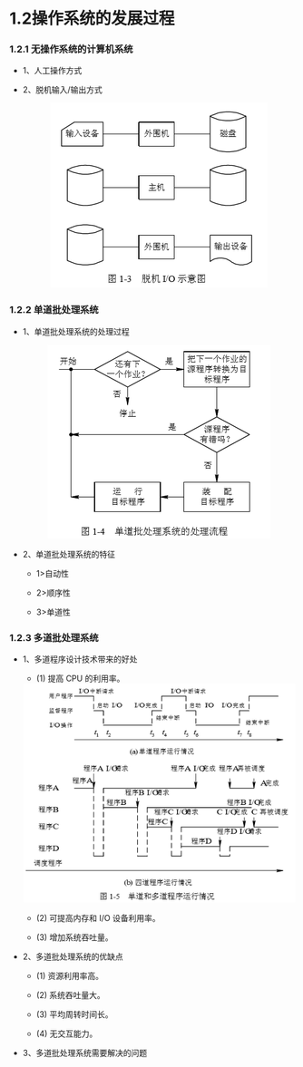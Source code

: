 # 1.2操作系统的发展过程


### 1.2.1 无操作系统的计算机系统

* 1、人工操作方式

* 2、脱机输入/输出方式

    <div align="center"><img src="./img/脱机IO示意图.png"/></div>

### 1.2.2 单道批处理系统

* 1、单道批处理系统的处理过程

    <div align="center"><img src="./img/单道批处理系统的处理流程.png"/></div>

* 2、单道批处理系统的特征

    * 1>自动性
    
    * 2>顺序性
    
    * 3>单道性

### 1.2.3 多道批处理系统

* 1、多道程序设计技术带来的好处

    * (1) 提高 CPU 的利用率。

    <div align="center"><img src="./img/单道和多道程序运行情况 .png"/></div>

    * (2) 可提高内存和 I/O 设备利用率。
    
    * (3) 增加系统吞吐量。

* 2、多道批处理系统的优缺点 

    * (1) 资源利用率高。
    
    * (2) 系统吞吐量大。
    
    * (3) 平均周转时间长。
    
    * (4) 无交互能力。

* 3、多道批处理系统需要解决的问题 




















